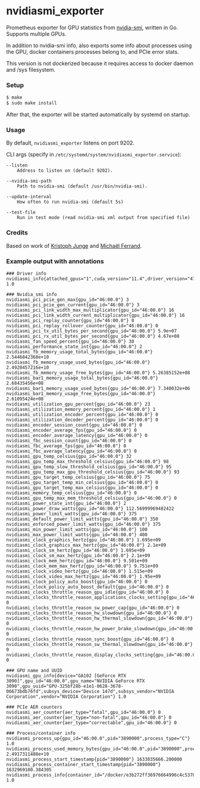 # nvidiasmi_exporter
Prometheus exporter for GPU statistics from [nvidia-smi](https://developer.nvidia.com/nvidia-system-management-interface), written in Go. Supports multiple GPUs.

In addition to nvidia-smi info, also exports some info about processes using the GPU, docker containers processes belong to, and PCIe error stats.

This version is not dockerized because it requires access to docker daemon and /sys filesystem.

### Setup

```sh
$ make 
$ sudo make install
```

After that, the exporter will be started automatically by systemd on startup.

### Usage

By default, `nvidiasmi_exporter` listens on port 9202.

CLI args (specify in `/etc/systemd/system/nvidiasmi_exporter.service`):

```
--listen
    Address to listen on (default 9202).

--nvidia-smi-path
    Path to nvidia-smi (default /usr/bin/nvidia-smi).

--update-interval
    How often to run nvidia-smi (default 5s)

--test-file
    Run in test mode (read nvidia-smi xml output from specified file)
```

### Credits

Based on work of [Kristoph Junge](https://github.com/kristophjunge/docker-prometheus-nvidiasmi) and 
[Michaël Ferrand](https://github.com/e7d/docker-prometheus-nvidiasmi).


### Example output with annotations

```
### Driver info
nvidiasmi_info{attached_gpus="1",cuda_version="11.4",driver_version="470.63"} 1.0

### Nvidia_smi info
nvidiasmi_pci_pcie_gen_max{gpu_id="46:00.0"} 3
nvidiasmi_pci_pcie_gen_current{gpu_id="46:00.0"} 3
nvidiasmi_pci_link_width_max_multiplicator{gpu_id="46:00.0"} 16
nvidiasmi_pci_link_width_current_multiplicator{gpu_id="46:00.0"} 16
nvidiasmi_pci_replay_counter{gpu_id="46:00.0"} 0
nvidiasmi_pci_replay_rollover_counter{gpu_id="46:00.0"} 0
nvidiasmi_pci_tx_util_bytes_per_second{gpu_id="46:00.0"} 5.9e+07
nvidiasmi_pci_rx_util_bytes_per_second{gpu_id="46:00.0"} 4.67e+08
nvidiasmi_fan_speed_percent{gpu_id="46:00.0"} 30
nvidiasmi_performance_state_int{gpu_id="46:00.0"} 2
nvidiasmi_fb_memory_usage_total_bytes{gpu_id="46:00.0"} 2.5446842368e+10
nvidiasmi_fb_memory_usage_used_bytes{gpu_id="46:00.0"} 2.4920457216e+10
nvidiasmi_fb_memory_usage_free_bytes{gpu_id="46:00.0"} 5.26385152e+08
nvidiasmi_bar1_memory_usage_total_bytes{gpu_id="46:00.0"} 2.68435456e+08
nvidiasmi_bar1_memory_usage_used_bytes{gpu_id="46:00.0"} 7.340032e+06
nvidiasmi_bar1_memory_usage_free_bytes{gpu_id="46:00.0"} 2.61095424e+08
nvidiasmi_utilization_gpu_percent{gpu_id="46:00.0"} 23
nvidiasmi_utilization_memory_percent{gpu_id="46:00.0"} 1
nvidiasmi_utilization_encoder_percent{gpu_id="46:00.0"} 0
nvidiasmi_utilization_decoder_percent{gpu_id="46:00.0"} 0
nvidiasmi_encoder_session_count{gpu_id="46:00.0"} 0
nvidiasmi_encoder_average_fps{gpu_id="46:00.0"} 0
nvidiasmi_encoder_average_latency{gpu_id="46:00.0"} 0
nvidiasmi_fbc_session_count{gpu_id="46:00.0"} 0
nvidiasmi_fbc_average_fps{gpu_id="46:00.0"} 0
nvidiasmi_fbc_average_latency{gpu_id="46:00.0"} 0
nvidiasmi_gpu_temp_celsius{gpu_id="46:00.0"} 32
nvidiasmi_gpu_temp_max_threshold_celsius{gpu_id="46:00.0"} 98
nvidiasmi_gpu_temp_slow_threshold_celsius{gpu_id="46:00.0"} 95
nvidiasmi_gpu_temp_max_gpu_threshold_celsius{gpu_id="46:00.0"} 93
nvidiasmi_gpu_target_temp_celsius{gpu_id="46:00.0"} 75
nvidiasmi_gpu_target_temp_min_celsius{gpu_id="46:00.0"} 0
nvidiasmi_gpu_target_temp_max_celsius{gpu_id="46:00.0"} 0
nvidiasmi_memory_temp_celsius{gpu_id="46:00.0"} 0
nvidiasmi_gpu_temp_max_mem_threshold_celsius{gpu_id="46:00.0"} 0
nvidiasmi_power_state_int{gpu_id="46:00.0"} 2
nvidiasmi_power_draw_watts{gpu_id="46:00.0"} 112.56999969482422
nvidiasmi_power_limit_watts{gpu_id="46:00.0"} 375
nvidiasmi_default_power_limit_watts{gpu_id="46:00.0"} 350
nvidiasmi_enforced_power_limit_watts{gpu_id="46:00.0"} 375
nvidiasmi_min_power_limit_watts{gpu_id="46:00.0"} 100
nvidiasmi_max_power_limit_watts{gpu_id="46:00.0"} 400
nvidiasmi_clock_graphics_hertz{gpu_id="46:00.0"} 1.695e+09
nvidiasmi_clock_graphics_max_hertz{gpu_id="46:00.0"} 2.1e+09
nvidiasmi_clock_sm_hertz{gpu_id="46:00.0"} 1.695e+09
nvidiasmi_clock_sm_max_hertz{gpu_id="46:00.0"} 2.1e+09
nvidiasmi_clock_mem_hertz{gpu_id="46:00.0"} 9.501e+09
nvidiasmi_clock_mem_max_hertz{gpu_id="46:00.0"} 9.751e+09
nvidiasmi_clock_video_hertz{gpu_id="46:00.0"} 1.515e+09
nvidiasmi_clock_video_max_hertz{gpu_id="46:00.0"} 1.95e+09
nvidiasmi_clock_policy_auto_boost{gpu_id="46:00.0"} 0
nvidiasmi_clock_policy_auto_boost_default{gpu_id="46:00.0"} 0
nvidiasmi_clocks_throttle_reason_gpu_idle{gpu_id="46:00.0"} 0
nvidiasmi_clocks_throttle_reason_applications_clocks_setting{gpu_id="46:00.0"} 0
nvidiasmi_clocks_throttle_reason_sw_power_cap{gpu_id="46:00.0"} 0
nvidiasmi_clocks_throttle_reason_hw_slowdown{gpu_id="46:00.0"} 0
nvidiasmi_clocks_throttle_reason_hw_thermal_slowdown{gpu_id="46:00.0"} 0
nvidiasmi_clocks_throttle_reason_hw_power_brake_slowdown{gpu_id="46:00.0"} 0
nvidiasmi_clocks_throttle_reason_sync_boost{gpu_id="46:00.0"} 0
nvidiasmi_clocks_throttle_reason_sw_thermal_slowdown{gpu_id="46:00.0"} 0
nvidiasmi_clocks_throttle_reason_display_clocks_setting{gpu_id="46:00.0"} 0

### GPU name and UUID
nvidiasmi_gpu_info{device="GA102 [GeForce RTX 3090]",gpu_id="46:00.0",gpu_name="NVIDIA GeForce RTX 3090",gpu_uuid="GPU-325bf28b-e1e1-0628-3678-06673bdb76fd",subsys_device="Device 147d",subsys_vendor="NVIDIA Corporation",vendor="NVIDIA Corporation"} 1.0

### PCIe AER counters
nvidiasmi_aer_counter{aer_type="fatal",gpu_id="46:00.0"} 0
nvidiasmi_aer_counter{aer_type="non-fatal",gpu_id="46:00.0"} 0
nvidiasmi_aer_counter{aer_type="correctable",gpu_id="46:00.0"} 0

### Process/container info
nvidiasmi_process_up{gpu_id="46:00.0",pid="3890000",process_type="C"} 1.0
nvidiasmi_process_used_memory_bytes{gpu_id="46:00.0",pid="3890000",process_type="C"} 2.4917311488e+10
nvidiasmi_process_start_timestamp{pid="3890000"} 1633035666.200000
nvidiasmi_process_container_start_timestamp{pid="3890000"} 1632969100.384305
nvidiasmi_process_info{container_id="/docker/e3b272ff36976664996c4c537816ba712d63725e7b5f6d121e875a1d738c4f4a",container_name="C.1329067",docker_image="pytorch/pytorch",pid="3890000",process_name="/usr/bin/python3.6"} 1.0
